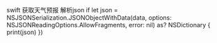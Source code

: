 swift 获取天气预报
解析json
if let json = NSJSONSerialization.JSONObjectWithData(data, options: NSJSONReadingOptions.AllowFragments, error: nil)
as? NSDictionary {
             print(json)
})
